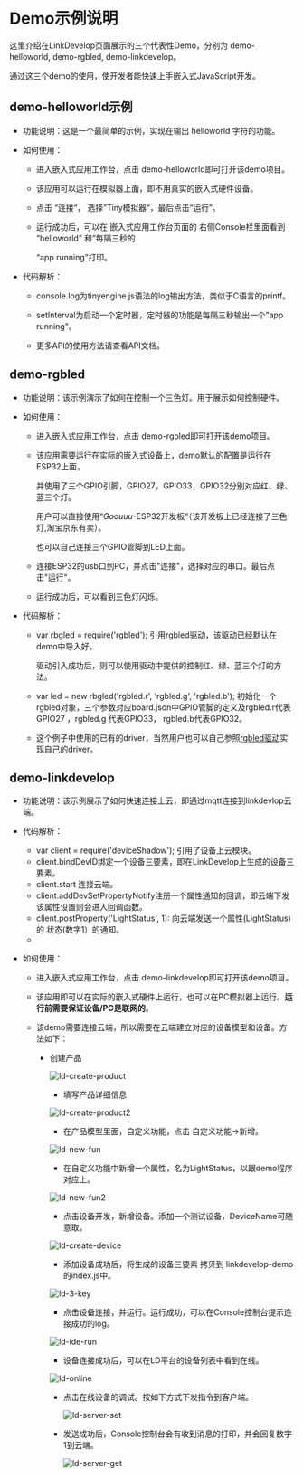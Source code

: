 # Demo示例说明

这里介绍在LinkDevelop页面展示的三个代表性Demo，分别为 demo-helloworld, demo-rgbled, demo-linkdevelop。

通过这三个demo的使用，使开发者能快速上手嵌入式JavaScript开发。



## demo-helloworld示例

* 功能说明：这是一个最简单的示例，实现在输出 helloworld 字符的功能。

* 如何使用：

  * 进入嵌入式应用工作台，点击 demo-helloworld即可打开该demo项目。

  * 该应用可以运行在模拟器上面，即不用真实的嵌入式硬件设备。

  * 点击 “连接“， 选择”Tiny模拟器“，最后点击“运行”。

  * 运行成功后，可以在 嵌入式应用工作台页面的 右侧Console栏里面看到 “helloworld” 和“每隔三秒的

    “app running”打印。

* 代码解析：

  * console.log为tinyengine js语法的log输出方法，类似于C语言的printf。

  * setInterval为启动一个定时器，定时器的功能是每隔三秒输出一个"app running"。

  * 更多API的使用方法请查看API文档。

    

## demo-rgbled

* 功能说明：该示例演示了如何在控制一个三色灯。用于展示如何控制硬件。

* 如何使用：

  * 进入嵌入式应用工作台，点击 demo-rgbled即可打开该demo项目。

  * 该应用需要运行在实际的嵌入式设备上，demo默认的配置是运行在ESP32上面，

    并使用了三个GPIO引脚，GPIO27，GPIO33，GPIO32分别对应红、绿、蓝三个灯。

    用户可以直接使用“*Goouuu*-ESP32开发板“（该开发板上已经连接了三色灯,淘宝京东有卖）。

    也可以自己连接三个GPIO管脚到LED上面。

  * 连接ESP32的usb口到PC，并点击"连接"，选择对应的串口。最后点击"运行"。

  * 运行成功后，可以看到三色灯闪烁。

* 代码解析：

  * var rbgled = require('rgbled');  引用rgbled驱动，该驱动已经默认在demo中导入好。

    驱动引入成功后，则可以使用驱动中提供的控制红、绿、蓝三个灯的方法。

  * var led = new rbgled('rgbled.r', 'rgbled.g', 'rgbled.b'); 初始化一个rgbled对象，三个参数对应board.json中GPIO管脚的定义及rgbled.r代表GPIO27 ，rgbled.g 代表GPIO33， rgbled.b代表GPIO32。

  * 这个例子中使用的已有的driver，当然用户也可以自己参照[rgbled驱动](https://github.com/aliyun/TinyEngine/tree/master/scripts/drivers/led/rgbled)实现自己的driver。

    

## demo-linkdevelop

* 功能说明：该示例展示了如何快速连接上云，即通过mqtt连接到linkdevlop云端。

* 代码解析：

  * var client = require('deviceShadow'); 引用了设备上云模块。
  * client.bindDevID绑定一个设备三要素，即在LinkDevelop上生成的设备三要素。
  * client.start 连接云端。
  * client.addDevSetPropertyNotify注册一个属性通知的回调，即云端下发该属性设置则会进入回调函数。
  * client.postProperty('LightStatus', 1): 向云端发送一个属性(LightStatus) 的 状态(数字1）的通知。
  * 

* 如何使用：

  * 进入嵌入式应用工作台，点击 demo-linkdevelop即可打开该demo项目。

  * 该应用即可以在实际的嵌入式硬件上运行，也可以在PC模拟器上运行。**运行前需要保证设备/PC是联网的**。

  * 该demo需要连接云端，所以需要在云端建立对应的设备模型和设备。方法如下：

    * 创建产品

      ![ld-create-product](https://github.com/aliyun/TinyEngine/tree/master/docs/graph/ld-demo-png/ld-create-product.jpg)

      

      

      * 填写产品详细信息

      ![ld-create-product2](https://github.com/aliyun/TinyEngine/tree/master/docs/graph/ld-demo-png/ld-create-product2.jpg)

      

      * 在产品模型里面，自定义功能，点击 自定义功能->新增。

      ![ld-new-fun](https://github.com/aliyun/TinyEngine/tree/master/docs/graph/ld-demo-png/ld-new-fun.jpg)

      

      * 在自定义功能中新增一个属性，名为LightStatus，以跟demo程序对应上。

      ![ld-new-fun2](https://github.com/aliyun/TinyEngine/tree/master/docs/graph/ld-demo-png/ld-new-fun2.jpg)

      

      * 点击设备开发，新增设备。添加一个测试设备，DeviceName可随意取。

      ![ld-create-device](https://github.com/aliyun/TinyEngine/tree/master/docs/graph/ld-demo-png/ld-create-device.jpg)

      

      * 添加设备成功后，将生成的设备三要素 拷贝到 linkdevelop-demo的index.js中。

      ![ld-3-key](https://github.com/aliyun/TinyEngine/tree/master/docs/graph/ld-demo-png/ld-3-key.jpg)

      

      * 点击设备连接，并运行。运行成功，可以在Console控制台提示连接成功的log。

      ![ld-ide-run](https://github.com/aliyun/TinyEngine/tree/master/docs/graph/ld-demo-png/ld-ide-run.jpg)

      

      * 设备连接成功后，可以在LD平台的设备列表中看到在线。

      ![ld-online](https://github.com/aliyun/TinyEngine/tree/master/docs/graph/ld-demo-png/ld-online.jpg)

      

      * 点击在线设备的调试。按如下方式下发指令到客户端。

        ![ld-server-set](https://github.com/aliyun/TinyEngine/tree/master/docs/graph/ld-demo-png/ld-server-set.jpg)

      * 发送成功后，Console控制台会有收到消息的打印，并会回复数字1到云端。

        ![ld-server-get](https://github.com/aliyun/TinyEngine/tree/master/docs/graph/ld-demo-png/ld-server-get.jpg)

  
